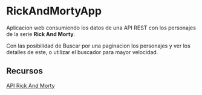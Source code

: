 # RickAndMortyApp

Aplicacion web consumiendo los datos de una API REST con los personajes de la serie **Rick And Morty**.

Con las posibilidad de Buscar por una paginacion los personajes y ver los detalles de este, o utilizar el buscador para mayor velocidad.

## Recursos

[API Rick And Morty](https://rickandmortyapi.com)
